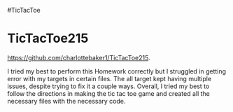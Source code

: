 #TicTacToe
# TicTacToe215
 https://github.com/charlottebaker1/TicTacToe215.
 
I tried my best to perform this Homework correctly but I struggled in getting error with my targets in certain files. The all target kept having multiple issues, despite trying to fix it a couple ways. Overall, I tried my best to follow the directions in making the tic tac toe game and created all the necessary files with the necessary code.